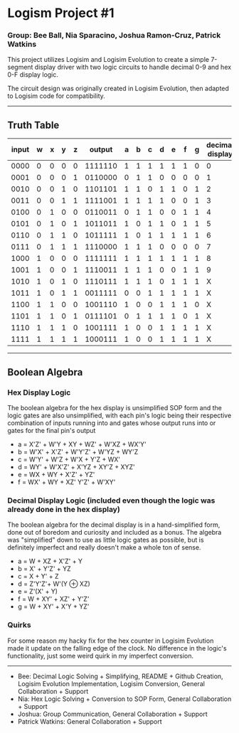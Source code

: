 # Logism Project #1

### Group: Bee Ball, Nia Sparacino, Joshua Ramon-Cruz, Patrick Watkins

This project utilizes Logisim and Logisim Evolution to create a simple 7-segment display driver with two logic circuits to handle decimal 0-9 and hex 0-F display logic. 

The circuit design was originally created in Logisim Evolution, then adapted to Logisim code for compatibility.

---

## Truth Table

| input | w | x | y | z | output  | a | b | c | d | e | f | g | decimal display | hex display |
|-------|---|---|---|---|---------|---|---|---|---|---|---|---|-----------------|-------------|
| 0000  | 0 | 0 | 0 | 0 | 1111110 | 1 | 1 | 1 | 1 | 1 | 1 | 0 | 0               | 0           |
| 0001  | 0 | 0 | 0 | 1 | 0110000 | 0 | 1 | 1 | 0 | 0 | 0 | 0 | 1               | 1           |
| 0010  | 0 | 0 | 1 | 0 | 1101101 | 1 | 1 | 0 | 1 | 1 | 0 | 1 | 2               | 2           |
| 0011  | 0 | 0 | 1 | 1 | 1111001 | 1 | 1 | 1 | 1 | 0 | 0 | 1 | 3               | 3           |
| 0100  | 0 | 1 | 0 | 0 | 0110011 | 0 | 1 | 1 | 0 | 0 | 1 | 1 | 4               | 4           |
| 0101  | 0 | 1 | 0 | 1 | 1011011 | 1 | 0 | 1 | 1 | 0 | 1 | 1 | 5               | 5           |
| 0110  | 0 | 1 | 1 | 0 | 1011111 | 1 | 0 | 1 | 1 | 1 | 1 | 1 | 6               | 6           |
| 0111  | 0 | 1 | 1 | 1 | 1110000 | 1 | 1 | 1 | 0 | 0 | 0 | 0 | 7               | 7           |
| 1000  | 1 | 0 | 0 | 0 | 1111111 | 1 | 1 | 1 | 1 | 1 | 1 | 1 | 8               | 8           |
| 1001  | 1 | 0 | 0 | 1 | 1110011 | 1 | 1 | 1 | 0 | 0 | 1 | 1 | 9               | 9           |
| 1010  | 1 | 0 | 1 | 0 | 1110111 | 1 | 1 | 1 | 0 | 1 | 1 | 1 | X               | W           |
| 1011  | 1 | 0 | 1 | 1 | 0011111 | 0 | 0 | 1 | 1 | 1 | 1 | 1 | X               | b           |
| 1100  | 1 | 1 | 0 | 0 | 1001110 | 1 | 0 | 0 | 1 | 1 | 1 | 0 | X               | C           |
| 1101  | 1 | 1 | 0 | 1 | 0111101 | 0 | 1 | 1 | 1 | 1 | 0 | 1 | X               | d           |
| 1110  | 1 | 1 | 1 | 0 | 1001111 | 1 | 0 | 0 | 1 | 1 | 1 | 1 | X               | E           |
| 1111  | 1 | 1 | 1 | 1 | 1000111 | 1 | 0 | 0 | 1 | 1 | 1 | 1 | X               | F           |

---

## Boolean Algebra

### Hex Display Logic

The boolean algebra for the hex display is unsimplified SOP form and the logic gates are also unsimplified, with each pin's logic being their respective combination of inputs running into and gates whose output runs into or gates for the final pin's output

- a = X'Z' + W'Y + XY + WZ' + W'XZ + WX'Y'
- b = W'X' + X'Z' + W'Y'Z' + W'YZ + WY'Z
- c = W'Y' + W'Z + W'X + Y'Z + WX'
- d = WY' + W'X'Z' + X'YZ + XY'Z + XYZ'
- e = WX + WY + X'Z' + YZ'
- f = WX' + WY + XZ' Y'Z' + W'XY'

### Decimal Display Logic (included even though the logic was already done in the hex display)

The boolean algebra for the decimal display is in a hand-simplified form, done out of boredom and curiosity and included as a bonus. The algebra was "simplified" down to use as little logic gates as possible, but is definitely imperfect and really doesn't make a whole ton of sense.

- a = W + XZ + X'Z' + Y
- b = X' + Y'Z' + YZ
- c = X + Y' + Z
- d = Z'Y'Z'+ W'(Y ⊕ XZ)
- e = Z'(X' + Y)
- f = W + XY' + XZ' + Y'Z'
- g = W + XY' + X'Y + YZ'

### Quirks
For some reason my hacky fix for the hex counter in Logisim Evolution made it update on the falling edge of the clock. No difference in the logic's functionality, just some weird quirk in my imperfect conversion. 

---

- Bee: Decimal Logic Solving + Simplifying, README + Github Creation, Logisim Evolution Implementation, Logisim Conversion, General Collaboration + Support
- Nia: Hex Logic Solving + Conversion to SOP Form, General Collaboration + Support
- Joshua: Group Communication, General Collaboration + Support
- Patrick Watkins: General Collaboration + Support

